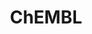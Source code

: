 ---
bigquery: https://console.cloud.google.com/bigquery?p=patents-public-data&d=ebi_chembl&page=dataset
citation: '"The ChEMBL database in 2017." Anna Gaulton, Anne Hersey, Michał Nowotka,
  A Patrícia Bento, Jon Chambers, David Mendez, Prudence Mutowo, Francis Atkinson,
  Louisa J Bellis, Elena Cibrián-Uhalte, Mark Davies, Nathan Dedman, Anneli Karlsson,
  María Paula Magariños, John P Overington, George Papadatos, Ines Smit, Andrew R
  Leach Nucleic acids Research (2017) 45 (Database Issue), D945-D954'
contributors: European Bioinformatics Institute
cost: None
description: ChEMBL Data is a manually curated database of small molecules used in
  drug discovery, including information about existing patented drugs.
documentation: 'schema: https://www.ebi.ac.uk/chembl/db_schema


  '
last_edit: 04/13/2022, 03:48:58
location: https://console.cloud.google.com/marketplace/product/google_patents_public_datasets/chembl
maintained_by: EMBL-EBI, an outstation of European Molecular Biology Laboratory
related_publications: '

  ChEMBL: towards direct deposition of bioassay data.


  Mendez D, Gaulton A, Bento AP, Chambers J, De Veij M, Félix E, Magariños MP, Mosquera
  JF, Mutowo P, Nowotka M, Gordillo-Marañón M, Hunter F, Junco L, Mugumbate G, Rodriguez-Lopez
  M, Atkinson F, Bosc N, Radoux CJ, Segura-Cabrera A, Hersey A, Leach AR.


  — Nucleic Acids Res. 2019; 47(D1):D930-D940. doi: 10.1093/nar/gky1075

  '
schema_fields:
- type
- published_value
- assay_class_id
- bto_id
- irac_class_id
- first_approval
- end_position
- mesh_id
- qudt_units
- short_name
- assay_cell_type
- alert_id
- substrate_record_id
- chirality
- met_id
- withdrawn_year
- assay_subcellular_fraction
- availability_type
- title
- ref_url
- l3
- units
- src_id
- relationship_desc
- last_page
- rgid
- assay_tax_id
- innovator_company
- published_units
- ad_type
- doc_type
- activity_id
- hba_lipinski
- protein_class_synonym
- molecular_mechanism
- assay_param_id
- warning_description
- component_synonym
- updated_on
- therapeutic_flag
- set_name
- creation_date
- targcomp_id
- l4
- standard_text_value
- aidx
- dosage_form
- domain_description
- patent_id
- level2
- cx_most_apka
- efo_term
- src_assay_id
- standard_type
- met_comment
- std_act_id
- inorganic_flag
- parent_go_id
- related_tid
- heavy_atoms
- molecule_type
- compd_id
- oral
- mesh_heading
- bao_format
- isoform
- pref_name
- acd_most_bpka
- major_class
- db_source
- trade_name
- ddd_value
- num_ro5_violations
- smarts
- species_group_flag
- entity_id
- sei
- assay_strain
- level1
- cx_logp
- atc_code
- annotation
- molregno
- patent_expire_date
- chebi_par_id
- synonyms
- domain_name
- targrel_id
- compound_name
- db_version
- activity_comment
- lle
- withdrawn_class
- first_page
- biocomp_id
- num_alerts
- patent_use_code
- ddd_admr
- standard_relation
- binding_site_comment
- start_position
- version
- prediction_method
- comp_class_id
- alogp
- protein_class_id
- bao_endpoint
- pchembl_value
- subgroup
- withdrawn_flag
- tissue_id
- dosed_ingredient
- assay_test_type
- comments
- ddd_id
- drug_substance_flag
- assay_tissue
- hbd_lipinski
- prod_pat_id
- journal
- component_type
- comp_go_id
- delist_flag
- protclasssyn_id
- co_stem_id
- mutation
- ref_type
- strength
- product_id
- country
- source
- chembl_id
- component_id
- oc_id
- record_id
- cell_description
- authors
- target_type
- parenteral
- published_relation
- molecular_species
- pathway_key
- polymer_flag
- parent_molregno
- route
- indication_class
- description
- caloha_id
- syn_type
- mecref_id
- max_phase_for_ind
- class_type
- nda_type
- curated_by
- mol_atc_id
- efo_id
- cidx
- mol_frac_id
- relation
- level2_description
- ridx
- drug_product_flag
- withdrawn_country
- mc_tax_id
- log_id
- published_type
- l1
- last_active
- warning_country
- mc_target_accession
- domain_id
- variant_id
- company
- bei
- assay_source
- who_extra
- ddd_units
- met_conversion
- num_lipinski_ro5_violations
- level5
- publication_number
- hbd
- cell_source_tissue
- tid_fixed
- src_compound_id
- standard_inchi_key
- site_id
- compsyn_id
- pubmed_id
- usan_stem_id
- issue
- usan_stem
- withdrawn_reason
- l8
- priority
- stat
- applicant_full_name
- parent_type
- assay_category
- actsm_id
- level3
- cx_most_bpka
- canonical_smiles
- topical
- target_mapping
- res_stem_id
- natural_product
- level1_description
- volume
- l7
- standard_units
- level4
- accession
- acd_most_apka
- mc_target_type
- full_molformula
- activity_count
- cell_source_tax_id
- ref_id
- predbind_id
- site_residues
- curation_comment
- disease_efficacy
- drugind_id
- standard_value
- uo_units
- pathway_id
- warning_type
- approval_date
- indref_id
- irac_code
- stem
- hrac_code
- assay_id
- standard_upper_value
- rtb
- normal_range_min
- level4_description
- parameter_type
- aromatic_rings
- sequence_md5sum
- cell_source_organism
- site_name
- cx_logd
- result_flag
- le
- frac_code
- l6
- action_type
- job_id
- psa
- name
- sequence
- full_mwt
- idx
- cell_id
- level3_description
- enzyme_tid
- standard_flag
- l2
- path
- relationship_type
- potential_duplicate
- entity_type
- hrac_class_id
- first_in_class
- tid
- mol_irac_id
- previous_company
- who_name
- doc_id
- label
- parameter_value
- patent_no
- helm_notation
- direct_interaction
- research_stem
- acd_logp
- abstract
- warning_id
- drug_record_id
- tbl
- cpd_str_alert_id
- go_id
- data_validity_comment
- warnref_id
- cellosaurus_id
- updated_by
- mechanism_comment
- l5
- acd_logd
- ddd_comment
- hba
- formulation_id
- normal_range_max
- src_description
- submission_date
- usan_substem
- max_phase
- assay_organism
- active_molregno
- as_id
- toid
- orig_description
- usan_stem_definition
- target_desc
- mc_target_name
- structure_type
- upper_value
- clo_id
- protein_class_desc
- metabolite_record_id
- alert_name
- qed_weighted
- cell_name
- downgraded
- source_domain_id
- alert_set_id
- black_box_warning
- molsyn_id
- domain_type
- cl_lincs_id
- ass_cls_map_id
- sitecomp_id
- organism
- class_level
- mw_monoisotopic
- value
- ap_id
- standard_inchi
- prodrug
- metref_id
- mw_freebase
- active_ingredient
- mechanism_of_action
- enzyme_name
- src_short_name
- tax_id
- cell_ontology_id
- text_value
- uberon_id
- warning_year
- mc_organism
- aspect
- selectivity_comment
- confidence
- mec_id
- molfile
- confidence_score
- assay_desc
- parent_id
- smid
- year
- compound_key
- doi
- homologue
- frac_class_id
- bao_id
- relationship
- stem_class
- status
- ingredient
- definition
- ro3_pass
- usan_year
- warning_class
- mol_hrac_id
- assay_type
shortname: chembl
tags:
- biotechnology
- health
- chemical
- bioinformatics
- medical
terms_of_use: CC BY-SA 3.0
title: ChEMBL
uuid: e232a192-965c-4ec9-904c-155b6dfe56c5
---